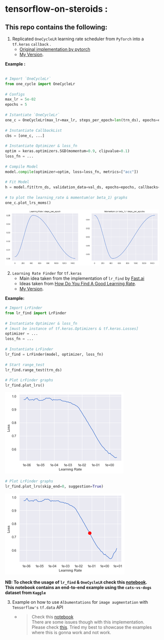 # tensorflow-on-steroids : 

## This repo contains the following:  

1. Replicated `OneCycleLR` learning rate scheduler from `PyTorch` into a `tf.keras` `callback` .   
   - [Original implementation by pytorch](https://pytorch.org/docs/stable/_modules/torch/optim/lr_scheduler.html#CyclicLR)
   - [My Version](https://github.com/benihime91/tensorflow-on-steroids/blob/master/one_cycle.py).

**Example :** 
```python

# Import `OneCycleLr`
from one_cycle import OneCycleLr

# Configs
max_lr = 5e-02
epochs = 5

# Istantiate `OneCycleLr`
one_c = OneCycleLr(max_lr=max_lr, steps_per_epoch=len(trn_ds), epochs=epochs)

# Instantiate CallbackList
cbs = [one_c, ...]

# Instantiate Optimizer & loss_fn
optim = keras.optimizers.SGD(momentum=0.9, clipvalue=0.1)
loss_fn = ...

# Compile Model
model.compile(optimizer=optim, loss=loss_fn, metrics=["acc"])

# Fit Model
h = model.fit(trn_ds, validation_data=val_ds, epochs=epochs, callbacks=cbs)

# to plot the learning_rate & momentum(or beta_1) graphs
one_c.plot_lrs_moms()
```
![one_cycle_lr_plot](vis/one_cycle_plots.png)  


2. `Learning Rate Finder` for `tf.keras`
   - Main idea taken from the implementation of `lr_find` by [Fast.ai](https://docs.fast.ai/basic_train.html#lr_find)
   - Ideas taken from [How Do You Find A Good Learning Rate](https://sgugger.github.io/how-do-you-find-a-good-learning-rate.html).
   - [My Version](https://github.com/benihime91/tensorflow-on-steroids/blob/master/lr_find.py). 
  
**Example:**
```python
# Import LrFinder
from lr_find import LrFinder

# Instantiate Optimizer & loss_fn 
# [must be instance of tf.keras.Optimizers & tf.keras.Losses]
optimizer = ...
loss_fn = ...

# Instantiate LrFinder
lr_find = LrFinder(model, optimizer, loss_fn)

# Start range_test
lr_find.range_test(trn_ds)

# Plot LrFinder graphs
lr_find.plot_lrs()
```
![Lr_finder Plot](vis/lr_finder_plot_1.png)

```python
# Plot LrFinder graphs
lr_find.plot_lrs(skip_end=0, suggestion=True)
```
![Lr_finder Plot](vis/lr_finder_plot_2.png)

**NB: To check the usage of `lr_find` & `OneCycleLR` check this [notebook](https://github.com/benihime91/tensorflow-on-steroids/blob/master/nbs/one_cycle_%26_lr_finder_tf.ipynb).  
This notebook contains an end-to-end example using the `cats-vs-dogs` dataset from `Kaggle`** 

3. Example on how to use `Albumentations` for `image augmentation` with `Tensorflow's` `tf.data` API  
   - > Check this [notebook](https://github.com/benihime91/tensorflow-on-steroids/blob/master/nbs/albumentations_with_tensorflow.ipynb)   
There are some issues though with this implementation. Please check [this](https://github.com/albumentations-team/albumentations/issues/669#issuecomment-664422245).
Tried my best to showcase the examples where this is gonna work and not work.
